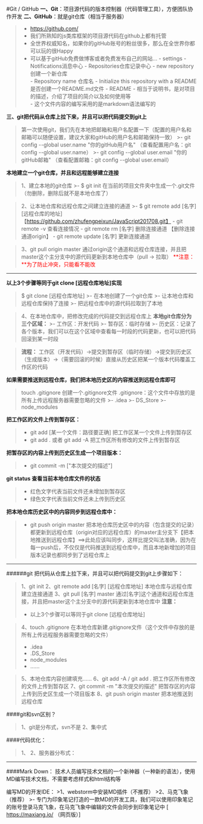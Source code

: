 #Git / GitHub
**一、Git**：项目源代码的版本控制器（代码管理工具），方便团队协作开发
**二、GitHub**：就是git仓库（相当于服务器）
>- https://github.com/
>- 我们所熟知的js类库框架的项目源代码在github上都有托管
>- 全世界权威知名，如果你的gitHub账号的粉丝很多，那么在全世界你都可以玩的很Happy
>- 可以基于gitHub免费做博客或者免费发布自己的网站…
	- settings
		- Notifications消息中心
		- Repositories仓库记录中心
	- new repository 创建一个新仓库	
		- Repository name 仓库名
		- Initialize this repository with a README 是否创建一个README.md文件
		- README
			- 相当于说明书，是对项目的描述，介绍了项目的简介以及如何使用等	
			- 这个文件内容的编写采用的是markdown语法编写的

**三、git把代码从仓库上拉下来，并且可以把代码提交到git上**
>第一次使用git，我们先在本地把邮箱和用户名配置一下（配置的用户名和邮箱可以随便设置，建议大家和gitHub的用户名和邮箱保持一致）
	>- git config --global user.name "你的gitHub用户名"  （查看配置用户名：git config --global user.name）	
	>- git config --global user.email "你的gitHub邮箱"  （查看配置邮箱：git config --global user.email）

**本地建立一个git仓库，并且和远程能够建立连接**
>1、建立本地的git仓库
	>-  $ git init 在当前的项目文件夹中生成一个.git文件（勿删除，删除后就不是本地仓库了）
	
>2、让本地仓库和远程仓库之间建立连接的通道
	>- $ git remote add [名字] [远程仓库的地址] 【https://github.com/zhufengpeixun/JavaScript201708.git】
		-  git remote -v 查看连接情况
		-  git remote rm [名字] 删除连接通道 【删除连接通道origin】
		- git remote update [名字] 更新连接通道

>3、git pull origin master 通过origin这个通道和远程仓库连接，并且把master这个主分支中的源代码更新到本地仓库中（pull -> 拉取）
><font color="red">**注意：**为了防止冲突，只能看不能改</font>

-----------------------------
**以上3个步骤等同于git clone [远程仓库地址]实现**
>$ git clone [远程仓库地址]
	>- 在本地创建了一个git仓库
	>- 让本地仓库和远程仓库保持了连接
	>- 把远程仓库中的源代码拉取到了本地

>4、在本地仓库中，把修改完成的代码提交到远程仓库上
>**本地git仓库分为三个区域：**
	>- 工作区：开发代码
	>- 暂存区：临时存储
	>- 历史区：记录了各个版本，我们可以在这个区域中查看每一时段的代码更新，也可以把代码回滚到某一时段
	
>**流程：**
	工作区（开发代码）->提交到暂存区（临时存储）->提交到历史区（生成版本）->（需要回滚的时候）直接从历史区把某一个版本代码覆盖工作区的代码

**如果需要推送到远程仓库，我们把本地历史区的内容推送到远程仓库即可**
>touch .gitignore 创建一个.gitignore文件
> .gitignore：这个文件中存放的是所有上传远程服务器需要忽略的文件
	>- .idea
	>- DS_Store
	>- node_modules

**把工作区的文件上传到暂存区：**
>- git add [某一个文件：路径要正确] 把工作区某一个文件上传到暂存区
>- git add . 或者 git add -A 把工作区所有修改的文件上传到暂存区


**把暂存区的内容上传到历史区生成一个项目版本：**
>- git commit -m ["本次提交的描述"]

**git status 查看当前本地仓库文件的状态**
>- 红色文字代表当前文件还未增加到暂存区
>- 绿色文字代表当前文件还未上传到历史区

**把本地仓库历史区中的内容同步到远程仓库中：**
>- git push origin master 把本地仓库历史区中的内容（包含提交的记录）都更新到远程仓库（origin对应的远程仓库）的master主分支下【把本地推送到远程仓库】==>此处应该叫同步，这样比提交叫法准确，因为在每一push后，不仅仅是代码推送到远程仓库中，而且本地新增加的项目版本记录也都同步到了远程仓库上

----------------
######git 把代码从仓库上拉下来，并且可以把代码提交到git上步骤如下：
>1、git init
>2、git remote add [名字] [远程仓库地址] 本地仓库与远程仓库建立连接通道
>3、git pull [名字] master 通过[名字]这个通道和远程仓库连接，并且把master这个主分支中的源代码更新到本地仓库中
>**注意：**
>- 以上3个步骤可以等同于git clone [远程仓库地址]

>4、touch .gitignore 在本地仓库新建.gitignore文件（这个文件中存放的是所有上传远程服务器需要忽略的文件）
>- .idea
>- .DS_Store
>- node_modules
>- ……

>5、本地仓库内容创建填充……
>6、git add -A / git add .  把工作区所有修改的文件上传到暂存区
>7、git commit -m "本次提交的描述"  把暂存区的内容上传到历史区生成一个项目版本
>8、git push origin master 把本地推送到远程仓库

####git和svn区别？
>1、git是分布式，svn不是
>2、集中式

####代码优化：
>1、
>2、服务器分布式：

-----------------------------------
####Mark Down：
		技术人员编写技术文档的一个新神器（一种新的语法），使用MD编写技术文档，不需要考虑样式和html结构等

编写MD的开发IDE：
	>1、webstorm中安装MD插件（不推荐）
	>2、马克飞象（推荐）
			>- 专门为印象笔记打造的一款MD的开发工具，我们可以使用印象笔记的账号登录马克飞象，在马克飞象中编辑的文件会同步到印象笔记中
			 [ https://maxiang.io/ （网页版）]
			



	
	
	
	


		
		
	


	